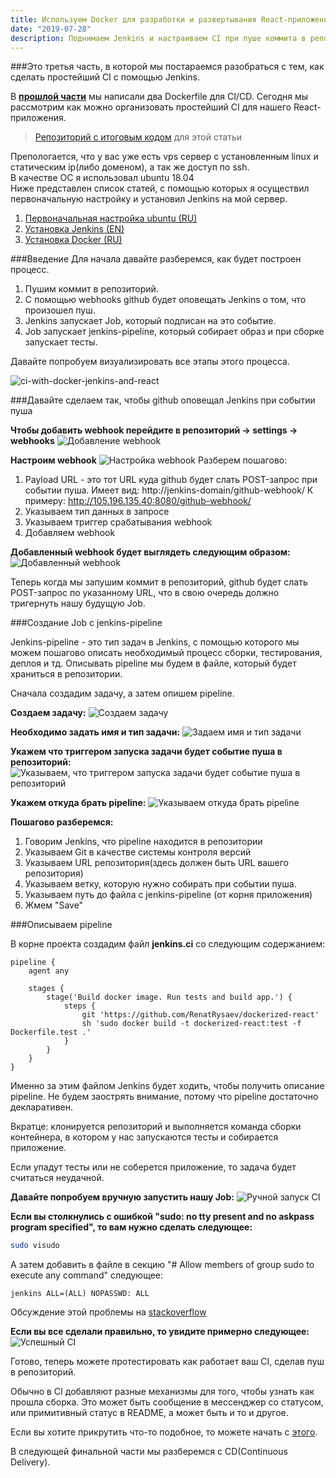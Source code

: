```yaml
---
title: Используем Docker для разработки и развертывания React-приложений. Часть 3.
date: "2019-07-28"
description: Поднимаем Jenkins и настраиваем CI при пуше коммита в репозиторий.
---
```


###Это третья часть, в которой мы постараемся разобраться с тем, как сделать простейший CI с помощью Jenkins.

В <b>[прошлой части](https://rysaev.dev/react-ci-cd-2/)</b> мы написали два Dockerfile для CI/CD.
Сегодня мы рассмотрим как можно организовать простейший CI для нашего React-приложения.  

> [Репозиторий с итоговым кодом](https://github.com/RenatRysaev/dockerized-react/tree/react-ci-cd-3) для этой статьи

Препологается, что у вас уже есть vps сервер с установленным linux и статическим ip(либо доменом),
а так же доступ по ssh.  
В качестве ОС я использовал ubuntu 18.04  
Ниже представлен список статей, с помощью которых я осуществил первоначальную настройку
и установил Jenkins на мой сервер.

1) [Первоначальная настройка ubuntu (RU)](https://www.digitalocean.com/community/tutorials/ubuntu-18-04-ru)
2) [Установка Jenkins (EN)](https://linuxize.com/post/how-to-install-jenkins-on-ubuntu-18-04/)
3) [Установка Docker (RU)](https://www.digitalocean.com/community/tutorials/docker-ubuntu-18-04-1-ru)

###Введение 
Для начала давайте разберемся, как будет построен процесс.  

1) Пушим коммит в репозиторий.
2) С помощью webhooks github будет оповещать Jenkins о том, что произошел пуш.
3) Jenkins запускает Job, который подписан на это событие.
4) Job запускает jenkins-pipeline, который собирает образ и при сборке запускает тесты.

Давайте попробуем визуализировать все этапы этого процесса.

![ci-with-docker-jenkins-and-react](./react-ci.png)

###Давайте сделаем так, чтобы github оповещал Jenkins при событии пуша

<b>Чтобы добавить webhook перейдите в репозиторий -> settings -> webhooks</b>
![Добавление webhook](./add-webhook-1.png)

<b>Настроим webhook</b>
![Настройка webhook](./add-webhook-2.png)
Разберем пошагово:
1) Payload URL - это тот URL куда github будет слать POST-запрос при событии пуша.
Имеет вид: http://jenkins-domain/github-webhook/
К примеру: http://105.196.135.40:8080/github-webhook/
2) Указываем тип данных в запросе
3) Указываем триггер срабатывания webhook
4) Добавляем webhook

<b>Добавленный webhook будет выглядеть следующим образом:</b>
![Добавленный webhook](./add-webhook-3.png)

Теперь когда мы запушим коммит в репозиторий, github будет слать POST-запрос по указанному URL,
что в свою очередь должно тригернуть нашу будущую Job.


###Создание Job с jenkins-pipeline

Jenkins-pipeline - это тип задач в Jenkins, с помощью которого мы можем пошагово описать
необходимый процесс сборки, тестирования, деплоя и тд.
Описывать pipeline мы будем в файле, который будет храниться в репозитории.

Сначала создадим задачу, а затем опишем pipeline.

<b>Создаем задачу:</b>
![Создаем задачу](./add-job-1.png)

<b>Необходимо задать имя и тип задачи:</b>
![Задаем имя и тип задачи](./add-job-2.png)

<b>Укажем что триггером запуска задачи будет событие пуша в репозиторий:</b>
![Указываем, что триггером запуска задачи будет событие пуша в репозиторий](./add-job-3.png)

<b>Укажем откуда брать pipeline:</b>
![Указываем откуда брать pipeline](./add-job-4.png)

<b>Пошагово разберемся:</b>
1) Говорим Jenkins, что pipeline находится в репозитории
2) Указываем Git в качестве системы контроля версий
3) Указываем URL репозитория(здесь должен быть URL вашего репозитория)
4) Указываем ветку, которую нужно собирать при событии пуша.
5) Указываем путь до файла с jenkins-pipeline (от корня приложения)
6) Жмем "Save"

###Описываем pipeline

В корне проекта создадим файл <b>jenkins.ci</b> со следующим содержанием:

```Jenkinsfile
pipeline {
    agent any

    stages {
        stage('Build docker image. Run tests and build app.') {
            steps {
                git 'https://github.com/RenatRysaev/dockerized-react'
                sh 'sudo docker build -t dockerized-react:test -f Dockerfile.test .'
            }
        }
    }
}
```

Именно за этим файлом Jenkins будет ходить, чтобы получить описание pipeline.
Не будем заострять внимание, потому что pipeline достаточно декларативен.  

Вкратце: клонируется репозиторий и выполняется команда сборки контейнера,
в котором у нас запускаются тесты и собирается приложение.  

Если упадут тесты или не соберется приложение, то задача будет считаться неудачной.

<b>Давайте попробуем вручную запустить нашу Job:</b>
![Ручной запуск CI](./manual-run-ci.png)

<b>Если вы столкнулись с ошибкой "sudo: no tty present and no askpass program specified",
то вам нужно сделать следующее:</b>

```bash
sudo visudo
```

А затем добавить в файле в секцию "# Allow members of group sudo to execute any command" следующее:
```
jenkins ALL=(ALL) NOPASSWD: ALL
```

Обсуждение этой проблемы на [stackoverflow](https://stackoverflow.com/questions/37603621/jenkins-sudo-no-tty-present-and-no-askpass-program-specified-with-nopasswd)

<b>Если вы все сделали правильно, то увидите примерно следующее:</b>
![Успешный CI](./successful-ci.png)

Готово, теперь можете протестировать как работает ваш CI, сделав пуш в репозиторий.

Обычно в CI добавляют разные механизмы для того, чтобы узнать как прошла сборка.
Это может быть сообщение в мессенджер со статусом, или примитивный статус в README,
а может быть и то и другое.

Если вы хотите прикрутить что-то подобное, то можете начать с [этого](https://www.youtube.com/watch?v=clQEdNdOBm0).

В следующей финальной части мы разберемся с CD(Continuous Delivery).
